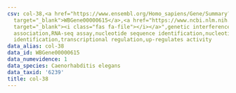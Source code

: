 ```yaml
---
csv: col-38,<a href="https://www.ensembl.org/Homo_sapiens/Gene/Summary?db=core;g=WBGene00000615"
  target="_blank">WBGene00000615</a>,<a href="https://www.ncbi.nlm.nih.gov/pubmed/27496166"
  target="_blank"><i class="fas fa-file"></i></a>",genetic interference,functional
  association,RNA-seq assay,nucleotide sequence identification,nucleotide sequence
  identification,transcriptional regulation,up-regulates activity
data_alias: col-38
data_id: WBGene00000615
data_numevidence: 1
data_species: Caenorhabditis elegans
data_taxid: '6239'
title: col-38
---
```

